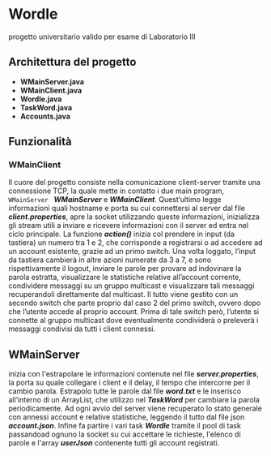 # Wordle
progetto universitario valido per esame di Laboratorio III

## Architettura del progetto
- **WMainServer.java**
- **WMainClient.java**
- **Wordle.java**
- **TaskWord.java**
- **Accounts.java**

## Funzionalità
### WMainClient
Il cuore del progetto consiste nella comunicazione client-server tramite una connessione TCP, la quale mette in contatto i due main program, ```WMainServer ``` ***WMainServer*** e ***WMainClient***. Quest’ultimo legge informazioni quali hostname e porta su cui connettersi al server dal file ***client.properties***, apre la socket utilizzando queste informazioni, inizializza gli stream utili a inviare e ricevere informazioni con il server ed entra nel ciclo principale. La funzione ***action()*** inizia col prendere in input (da tastiera) un numero tra 1 e 2, che corrisponde a registrarsi o ad accedere ad un account esistente, grazie ad un
primo switch. Una volta loggato, l’input da tastiera cambierà in altre azioni numerate da 3 a 7, e sono rispettivamente il logout, inviare le parole per provare ad indovinare la parola estratta, visualizzare le statistiche relative all’account corrente, condividere messaggi su un gruppo multicast e visualizzare tali messaggi recuperandoli direttamente dal multicast. Il tutto viene gestito con un secondo switch che parte proprio dal caso 2 del primo switch, ovvero dopo che l’utente accede al proprio account. Prima di tale switch però, l’utente si connette al gruppo multicast dove eventualmente condividerà o preleverà i messaggi condivisi da tutti i client connessi.

## WMainServer
inizia con l'estrapolare le informazioni contenute nel file ***server.properties***, la porta su quale collegare i client e il delay, il tempo che intercorre per il cambio parola. Estrapolo tutte le parole dal file ***word.txt*** e le inserisco all’interno di un ArrayList, che utilizzo nel ***TaskWord*** per cambiare la parola periodicamente. Ad ogni avvio del server viene recuperato lo stato generale con annessi account e relative statistiche, leggendo il tutto dal file json ***account.json***. Infine fa partire i vari task ***Wordle*** tramite il pool di task passandoad ognuno la socket su cui accettare le richieste, l'elenco di parole e l'array ***userJson*** contenente tutti gli account registrati.
